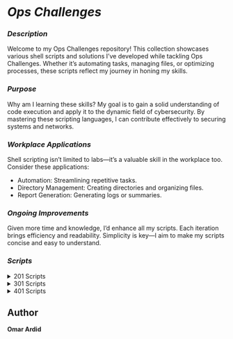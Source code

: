 #  ***Ops Challenges***

### ***Description***
Welcome to my Ops Challenges repository! This collection showcases various shell scripts and solutions I’ve developed while tackling Ops Challenges. Whether it’s automating tasks, managing files, or optimizing processes, these scripts reflect my journey in honing my skills.

### ***Purpose***
Why am I learning these skills? My goal is to gain a solid understanding of code execution and apply it to the dynamic field of cybersecurity. By mastering these scripting languages, I can contribute effectively to securing systems and networks.

### ***Workplace Applications***
Shell scripting isn’t limited to labs—it’s a valuable skill in the workplace too. Consider these applications:
* Automation: Streamlining repetitive tasks.
* Directory Management: Creating directories and organizing files.
* Report Generation: Generating logs or summaries.

### ***Ongoing Improvements***
Given more time and knowledge, I’d enhance all my scripts. Each iteration brings efficiency and readability. Simplicity is key—I aim to make my scripts concise and easy to understand.

### ***Scripts***
<details> 
<summary>201 Scripts</summary>

* ***[My First Bash Script](201/helloworld.sh)***
* ***[Functions](201/FunctionsChallenge.sh)***
* ***[Arrays](201/chall04.sh)***
* ***[Loops](201/chall05.sh)***
* ***[Conditionals](201/chall06.sh)***
* ***[System Information](201/chall07.sh)***
* ***[Windows Batch Scripting](201/chall08.bat)***
* ***[Log Retrieval via Powershell](201/chall09.bat)***
* ***[System Process Commands](201/chall10.bat)***
* ***[Automated Endpoint Configuration](201/chall11.md)***
* ***[Domain Analyzer](201/chall13.sh)***
</details>

<details>
<summary>301 Scripts</summary>

- ***[Challenge 02]()***
- ***[Challenge 03]()***
- ***[Challenge 04]()***
- ***[Challenge 05]()***
- ***[Challenge 06]()***
- ***[Challenge 07]()***
- ***[Challenge 08]()***
- ***[Challenge 09]()***
- ***[Challenge 10]()***
- ***[Challenge 11]()***
- ***[Challenge 12]()***
- ***[Challenge 13]()***
</details>

<details>
<summary>401 Scripts</summary>

- ***[Challenge 02]()***
- ***[Challenge 03]()***
- ***[Challenge 04]()***
- ***[Challenge 05]()***
- ***[Challenge 06]()***
- ***[Challenge 07]()***
- ***[Challenge 08]()***
- ***[Challenge 09]()***
- ***[Challenge 10]()***
- ***[Challenge 11]()***
- ***[Challenge 12]()***
- ***[Challenge 13]()***
</details>

## Author
**Omar Ardid**

